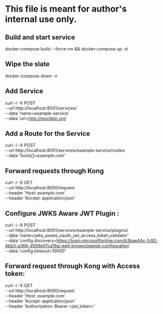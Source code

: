 # This file is meant for author's internal use only.


## Build and start service
docker-compose build --force-rm && docker-compose up -d

## Wipe the slate
docker-compose down -v


## Add Service

curl -i -X POST \
  --url http://localhost:8001/services/ \
  --data 'name=example-service' \
  --data 'url=http://mockbin.org'



## Add a Route for the Service

curl -i -X POST \
  --url http://localhost:8001/services/example-service/routes \
  --data 'hosts[]=example.com'


## Forward requests through Kong

curl -i -X GET \
  --url http://localhost:8000/request \
  --header 'Host: example.com' \
  --header 'Accept: application/json'




## Configure JWKS Aware JWT Plugin :

curl -i -X POST \
  --url http://localhost:8001/services/example-service/plugins/ \
  --data 'name=jwks_aware_oauth_jwt_access_token_validator' \
  --data 'config.discovery=https://login.microsoftonline.com/b3bae44c-fc92-4bb3-a366-d559e07ca19a/.well-known/openid-configuration' \
  --data 'config.timeout=10000'




## Forward request through Kong with Access token:

curl -i -X GET \
 --url http://localhost:8000/request \
 --header 'Host: example.com' \
 --header 'Accept: application/json' \
 --header 'Authorization: Bearer <jwt_token>'



